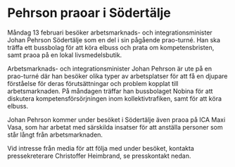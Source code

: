 # Pehrson praoar i Södertälje

Måndag 13 februari besöker arbetsmarknads- och integrationsminister Johan Pehrson Södertälje som en del i sin pågående prao-turné. Han ska träffa ett bussbolag för att köra elbuss och prata om kompetensbristen, samt praoa på en lokal livsmedelsbutik.

Arbetsmarknads- och integrationsminister Johan Pehrson är ute på en prao-turné där han besöker olika typer av arbetsplatser för att få en djupare förståelse för deras förutsättningar och problem kopplat till arbetsmarknaden. På måndagen träffar han bussbolaget Nobina för att diskutera kompetensförsörjningen inom kollektivtrafiken, samt för att köra elbuss.

Johan Pehrson kommer under besöket i Södertälje även praoa på ICA Maxi Vasa, som har arbetat med särskilda insatser för att anställa personer som står långt från arbetsmarknaden.

Vid intresse från media för att följa med under besöket, kontakta pressekreterare Christoffer Heimbrand, se presskontakt nedan.
